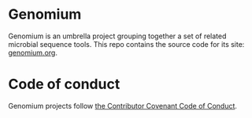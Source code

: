 # Genomium

Genomium is an umbrella project grouping together a set of related microbial sequence tools. This repo contains the source code for its site: [genomium.org](//genomium.org).

# Code of conduct

Genomium projects follow [the Contributor Covenant Code of Conduct](https://github.com/theosanderson/genomium/blob/main/CODE_OF_CONDUCT.md).

